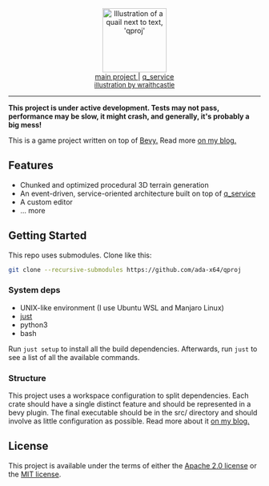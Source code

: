 <div align="center">
<a href="https://cubething.dev/qproj/general-introduction"><img src="https://cubething.dev/static/qproj-quail-logo.webp" height=128 alt="Illustration of a quail next to text, 'qproj'" title="qproj logo" /></a>
<br/>
<a href="https://github.com/ada-x64/qproj">main project </a>
|
<a href="https://github.com/ada-x64/q_service"> q_service  </a>
<br/>
<a href="https://wraithcastle.com" style="font-size: small">illustration by wraithcastle</a>
</div>

---

**This project is under active development. Tests may not pass, performance may
be slow, it might crash, and generally, it's probably a big mess!**

This is a game project written on top of [Bevy.](https://bevyengine.org)
Read more [on my blog.](https://cubething.dev/qproj/general-introduction)

## Features

- Chunked and optimized procedural 3D terrain generation
- An event-driven, service-oriented architecture built on top of [q_service](https://github.com/ada-x64/q_service)
- A custom editor
- ... more

## Getting Started

This repo uses submodules. Clone like this:

```bash
git clone --recursive-submodules https://github.com/ada-x64/qproj
```

### System deps

- UNIX-like environment (I use Ubuntu WSL and Manjaro Linux)
- [just](https://github.com/casey/just)
- python3
- bash

Run `just setup` to install all the build dependencies.
Afterwards, run `just` to see a list of all the available commands.

### Structure

This project uses a workspace configuration to split dependencies. Each crate
should have a single distinct feature and should be represented in a bevy
plugin. The final executable should be in the src/ directory and should involve
as little configuration as possible. Read more about it [on my
blog.](https://www.cubething.dev/qproj/architecture-1---plugin-hierarchies)

## License

This project is available under the terms of either the [Apache 2.0
license](./LICENSE-APACHE.txt) or the [MIT license](./LICENSE-MIT.txt).
